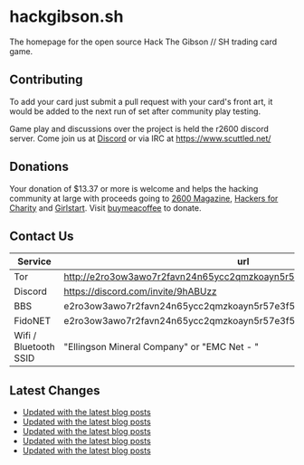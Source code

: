 # hackgibson.sh
The homepage for the open source Hack The Gibson // SH trading card game.


## Contributing

To add your card just submit a pull request with your card's front art, it would be added to the next run of set after community play testing.

Game play and discussions over the project is held the r2600 discord server. Come join us at [Discord](https://discord.com/invite/9hABUzz) or via IRC at https://www.scuttled.net/


## Donations

Your donation of $13.37 or more is welcome and helps the hacking community at large with proceeds going to [2600 Magazine](https://2600.com/), [Hackers for Charity](https://hackersforcharity.org) and [Girlstart](https://girlstart.org).  Visit [buymeacoffee](https://www.buymeacoffee.com/hackgibson.sh) to donate.


## Contact Us

Service | url
-|-
Tor | http://e2ro3ow3awo7r2favn24n65ycc2qmzkoayn5r57e3f56nvjwdcgg32ad.onion
Discord | https://discord.com/invite/9hABUzz
BBS | e2ro3ow3awo7r2favn24n65ycc2qmzkoayn5r57e3f56nvjwdcgg32ad.onion:23
FidoNET | e2ro3ow3awo7r2favn24n65ycc2qmzkoayn5r57e3f56nvjwdcgg32ad.onion:24554
Wifi / Bluetooth SSID | "Ellingson Mineral Company" or "EMC Net - <fidonet address>"

## Latest Changes
<!-- BLOG-POST-LIST:START -->
- [Updated with the latest blog posts](https://github.com/DFW2600/hackgibson.sh/commit/41a8aa289f922ed602e92e15107090021ad0bdcb)
- [Updated with the latest blog posts](https://github.com/DFW2600/hackgibson.sh/commit/62680683943cd89f0daabeb772aca156a1db800a)
- [Updated with the latest blog posts](https://github.com/DFW2600/hackgibson.sh/commit/9de6254b0594d2a1ab6561e7ff9383a4d9504de7)
- [Updated with the latest blog posts](https://github.com/DFW2600/hackgibson.sh/commit/9abf75e0a09c483dde8d8b52201e6aa7998c894f)
- [Updated with the latest blog posts](https://github.com/DFW2600/hackgibson.sh/commit/6f405e5d6f31cbc0da2b7490905230afa3e4fe20)
<!-- BLOG-POST-LIST:END -->
